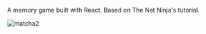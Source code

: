 A memory game built with React. Based on The Net Ninja's tutorial.

![matcha2](https://user-images.githubusercontent.com/93702054/177741168-3e257689-0d2f-4aad-9c6a-17c1e2144c22.png)

